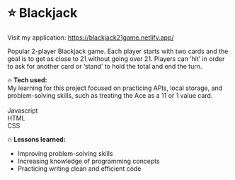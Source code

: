 # ⭐ Blackjack

Visit my application:  https://blackjack21game.netlify.app/
 
Popular 2-player Blackjack game. Each player starts with two cards and the goal is to get as close to 21 without going over 21. Players can ‘hit’ in order to ask for another card or ‘stand’ to hold the total and end the turn.

🔥 <strong>Tech used:</strong> <br>
My learning for this project focused on practicing APIs, local storage, and problem-solving skills, such as treating the Ace as a 11  or 1 value card. 
<br> <br>
Javascript<br>
HTML <br>
CSS

🔥 <strong>Lessons learned:</strong> 
- Improving problem-solving skills<br>
- Increasing knowledge of programming concepts<br>
- Practicing writing clean and efficient code<br>
